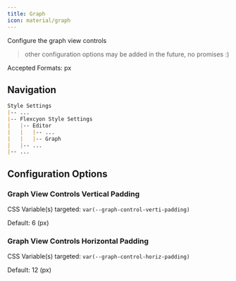 ```yaml
---
title: Graph
icon: material/graph
---
```


Configure the graph view controls
> other configuration options may be added in the future, no promises :)

Accepted Formats: px

## Navigation

```md
Style Settings
|-- ...
|-- Flexcyon Style Settings
|   |-- Editor
|   |   |-- ...
|   |   |-- Graph
|   |-- ...
|-- ...
```

## Configuration Options

### Graph View Controls Vertical Padding

CSS Variable(s) targeted: `var(--graph-control-verti-padding)`

Default: 6 (px)

### Graph View Controls Horizontal Padding

CSS Variable(s) targeted: `var(--graph-control-horiz-padding)`

Default: 12 (px)
